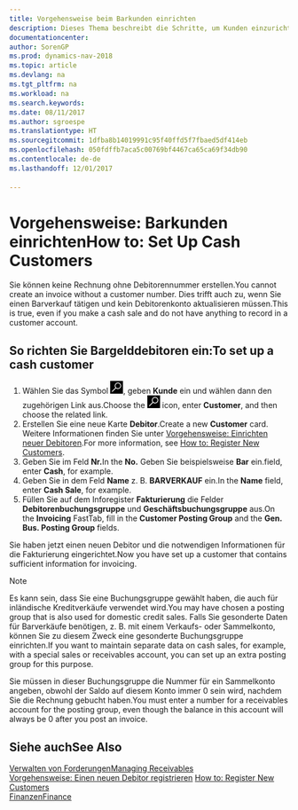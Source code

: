 ```yaml
---
title: Vorgehensweise beim Barkunden einrichten
description: Dieses Thema beschreibt die Schritte, um Kunden einzurichten, der in bar bezahlt.
documentationcenter: 
author: SorenGP
ms.prod: dynamics-nav-2018
ms.topic: article
ms.devlang: na
ms.tgt_pltfrm: na
ms.workload: na
ms.search.keywords: 
ms.date: 08/11/2017
ms.author: sgroespe
ms.translationtype: HT
ms.sourcegitcommit: 1dfba8b14019991c95f40ffd5f7fbaed5df414eb
ms.openlocfilehash: 050fdffb7aca5c00769bf4467ca65ca69f34db90
ms.contentlocale: de-de
ms.lasthandoff: 12/01/2017

---
```

# <a name="how-to-set-up-cash-customers"></a><span data-ttu-id="44d58-103">Vorgehensweise: Barkunden einrichten</span><span class="sxs-lookup"><span data-stu-id="44d58-103">How to: Set Up Cash Customers</span></span>
<span data-ttu-id="44d58-104">Sie können keine Rechnung ohne Debitorennummer erstellen.</span><span class="sxs-lookup"><span data-stu-id="44d58-104">You cannot create an invoice without a customer number.</span></span> <span data-ttu-id="44d58-105">Dies trifft auch zu, wenn Sie einen Barverkauf tätigen und kein Debitorenkonto aktualisieren müssen.</span><span class="sxs-lookup"><span data-stu-id="44d58-105">This is true, even if you make a cash sale and do not have anything to record in a customer account.</span></span>  

## <a name="to-set-up-a-cash-customer"></a><span data-ttu-id="44d58-106">So richten Sie Bargelddebitoren ein:</span><span class="sxs-lookup"><span data-stu-id="44d58-106">To set up a cash customer</span></span>  
1.  <span data-ttu-id="44d58-107">Wählen Sie das Symbol ![Nach Seite oder Bericht suchen](media/ui-search/search_small.png "Symbol Nach Seite oder Bericht suchen"), geben **Kunde** ein und wählen dann den zugehörigen Link aus.</span><span class="sxs-lookup"><span data-stu-id="44d58-107">Choose the ![Search for Page or Report](media/ui-search/search_small.png "Search for Page or Report icon") icon, enter **Customer**, and then choose the related link.</span></span>  
2.  <span data-ttu-id="44d58-108">Erstellen Sie eine neue Karte **Debitor**.</span><span class="sxs-lookup"><span data-stu-id="44d58-108">Create a new **Customer** card.</span></span> <span data-ttu-id="44d58-109">Weitere Informationen finden Sie unter [Vorgehensweise: Einrichten neuer Debitoren](sales-how-register-new-customers.md).</span><span class="sxs-lookup"><span data-stu-id="44d58-109">For more information, see [How to: Register New Customers](sales-how-register-new-customers.md).</span></span>
3.  <span data-ttu-id="44d58-110">Geben Sie im Feld **Nr.**</span><span class="sxs-lookup"><span data-stu-id="44d58-110">In the **No.**</span></span> <span data-ttu-id="44d58-111">Geben Sie beispielsweise **Bar** ein.</span><span class="sxs-lookup"><span data-stu-id="44d58-111">field, enter **Cash**, for example.</span></span>  
4.  <span data-ttu-id="44d58-112">Geben Sie in dem Feld **Name** z. B. **BARVERKAUF** ein.</span><span class="sxs-lookup"><span data-stu-id="44d58-112">In the **Name** field, enter **Cash Sale**, for example.</span></span>  
5.  <span data-ttu-id="44d58-113">Füllen Sie auf dem Inforegister **Fakturierung** die Felder **Debitorenbuchungsgruppe** und **Geschäftsbuchungsgruppe** aus.</span><span class="sxs-lookup"><span data-stu-id="44d58-113">On the **Invoicing** FastTab, fill in the **Customer Posting Group** and the **Gen. Bus. Posting Group** fields.</span></span>  

 <span data-ttu-id="44d58-114">Sie haben jetzt einen neuen Debitor und die notwendigen Informationen für die Fakturierung eingerichtet.</span><span class="sxs-lookup"><span data-stu-id="44d58-114">Now you have set up a customer that contains sufficient information for invoicing.</span></span>  

> [!NOTE]  
>  <span data-ttu-id="44d58-115">Es kann sein, dass Sie eine Buchungsgruppe gewählt haben, die auch für inländische Kreditverkäufe verwendet wird.</span><span class="sxs-lookup"><span data-stu-id="44d58-115">You may have chosen a posting group that is also used for domestic credit sales.</span></span> <span data-ttu-id="44d58-116">Falls Sie gesonderte Daten für Barverkäufe benötigen, z. B. mit einem Verkaufs- oder Sammelkonto, können Sie zu diesem Zweck eine gesonderte Buchungsgruppe einrichten.</span><span class="sxs-lookup"><span data-stu-id="44d58-116">If you want to maintain separate data on cash sales, for example, with a special sales or receivables account, you can set up an extra posting group for this purpose.</span></span>  
>   
>  <span data-ttu-id="44d58-117">Sie müssen in dieser Buchungsgruppe die Nummer für ein Sammelkonto angeben, obwohl der Saldo auf diesem Konto immer 0 sein wird, nachdem Sie die Rechnung gebucht haben.</span><span class="sxs-lookup"><span data-stu-id="44d58-117">You must enter a number for a receivables account for the posting group, even though the balance in this account will always be 0 after you post an invoice.</span></span>  

## <a name="see-also"></a><span data-ttu-id="44d58-118">Siehe auch</span><span class="sxs-lookup"><span data-stu-id="44d58-118">See Also</span></span>
[<span data-ttu-id="44d58-119">Verwalten von Forderungen</span><span class="sxs-lookup"><span data-stu-id="44d58-119">Managing Receivables</span></span>](receivables-manage-receivables.md)  
<span data-ttu-id="44d58-120">[Vorgehensweise: Einen neuen Debitor registrieren](sales-how-register-new-customers.md)  </span><span class="sxs-lookup"><span data-stu-id="44d58-120">[How to: Register New Customers](sales-how-register-new-customers.md)  </span></span>  
[<span data-ttu-id="44d58-121">Finanzen</span><span class="sxs-lookup"><span data-stu-id="44d58-121">Finance</span></span>](finance.md)  


